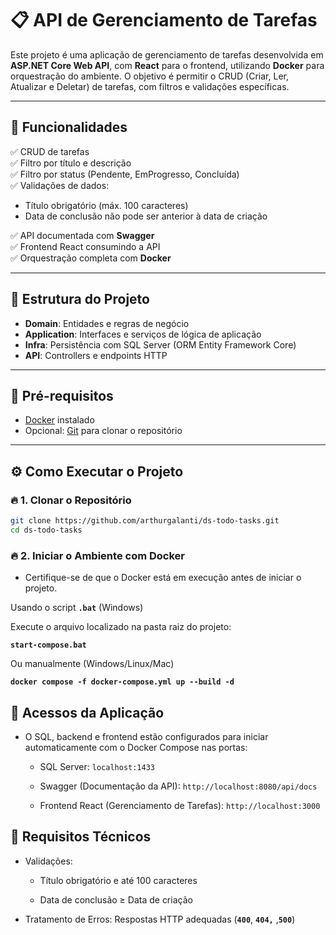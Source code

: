 # 📋 API de Gerenciamento de Tarefas

Este projeto é uma aplicação de gerenciamento de tarefas desenvolvida em **ASP.NET Core Web API**, com **React** para o frontend, utilizando **Docker** para orquestração do ambiente. O objetivo é permitir o CRUD (Criar, Ler, Atualizar e Deletar) de tarefas, com filtros e validações específicas.

---

## 🚀 Funcionalidades

✅ CRUD de tarefas  
✅ Filtro por título e descrição  
✅ Filtro por status (Pendente, EmProgresso, Concluída)  
✅ Validações de dados:
- Título obrigatório (máx. 100 caracteres)
- Data de conclusão não pode ser anterior à data de criação 

✅ API documentada com **Swagger**  
✅ Frontend React consumindo a API  
✅ Orquestração completa com **Docker**

---

## 📂 Estrutura do Projeto

- **Domain**: Entidades e regras de negócio  
- **Application**: Interfaces e serviços de lógica de aplicação  
- **Infra**: Persistência com SQL Server (ORM Entity Framework Core)  
- **API**: Controllers e endpoints HTTP

---

## 🐳 Pré-requisitos

- [Docker](https://www.docker.com/get-started) instalado  
- Opcional: [Git](https://git-scm.com/) para clonar o repositório

---

## ⚙️ Como Executar o Projeto

### 🔥 1. Clonar o Repositório

```bash
git clone https://github.com/arthurgalanti/ds-todo-tasks.git
cd ds-todo-tasks
```

### 🔥 2. Iniciar o Ambiente com Docker
* Certifique-se de que o Docker está em execução antes de iniciar o projeto.

Usando o script **```.bat```** (Windows)

Execute o arquivo  localizado na pasta raiz do projeto:

**```start-compose.bat```**

Ou manualmente (Windows/Linux/Mac)

**```docker compose -f docker-compose.yml up --build -d```**

## 🔗 Acessos da Aplicação

* O SQL, backend e frontend estão configurados para iniciar automaticamente com o Docker Compose nas portas:

    - SQL Server: ```localhost:1433```

    - Swagger (Documentação da API): ```http://localhost:8080/api/docs```

    - Frontend React (Gerenciamento de Tarefas): ```http://localhost:3000```

## 🧱 Requisitos Técnicos

* Validações:

    - Título obrigatório e até 100 caracteres

    - Data de conclusão ≥ Data de criação

* Tratamento de Erros: Respostas HTTP adequadas (**```400```**, **```404,```** ,**```500```**)